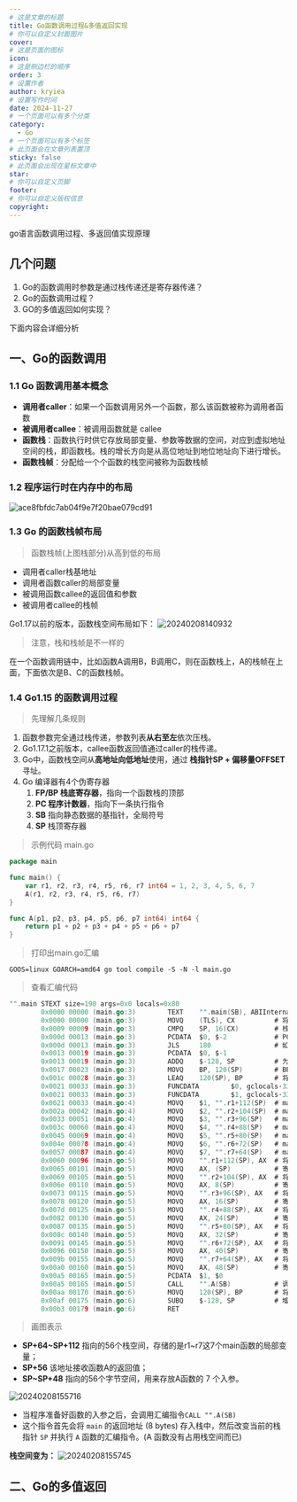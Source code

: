 ```yaml
---
# 这是文章的标题
title: Go函数调用过程&多值返回实现
# 你可以自定义封面图片
cover: 
# 这是页面的图标
icon: 
# 这是侧边栏的顺序
order: 3
# 设置作者
author: kryiea
# 设置写作时间
date: 2024-11-27
# 一个页面可以有多个分类
category:
  - Go
# 一个页面可以有多个标签
# 此页面会在文章列表置顶
sticky: false
# 此页面会出现在星标文章中
star: 
# 你可以自定义页脚
footer: 
# 你可以自定义版权信息
copyright: 
---
```


go语言函数调用过程、多返回值实现原理

<!-- more -->
## 几个问题
1. Go的函数调用时参数是通过栈传递还是寄存器传递？
2. Go的函数调用过程？
3. GO的多值返回如何实现？

下面内容会详细分析

## 一、Go的函数调用

### 1.1 Go 函数调用基本概念
- **调用者caller**：如果一个函数调用另外一个函数，那么该函数被称为调用者函数
- **被调用者callee**：被调用函数就是 callee
- **函数栈**：函数执行时供它存放局部变量、参数等数据的空间，对应到虚拟地址空间的栈，即函数栈。栈的增长方向是从高位地址到地位地址向下进行增长。
- **函数栈帧**：分配给一个个函数的栈空间被称为函数栈帧

### 1.2 程序运行时在内存中的布局
![ace8fbfdc7ab04f9e7f20bae079cd91](http://images.kryiea.cn/img/ace8fbfdc7ab04f9e7f20bae079cd91.png)

### 1.3 Go 的函数栈帧布局
> 函数栈帧(上图栈部分)从高到低的布局
- 调用者caller栈基地址
- 调用者函数caller的局部变量
- 被调用函数callee的返回值和参数
- 被调用者callee的栈帧


Go1.17以前的版本，函数栈空间布局如下：
![20240208140932](http://images.kryiea.cn/img/20240208140932.png)

> 注意，栈和栈帧是不一样的

在一个函数调用链中，比如函数A调用B，B调用C，则在函数栈上，A的栈帧在上面，下面依次是B、C的函数栈帧。

### 1.4 Go1.15 的函数调用过程

> 先理解几条规则
1. 函数参数完全通过栈传递，参数列表**从右至左**依次压栈。
2. Go1.17.1之前版本，callee函数返回值通过caller的栈传递。
3. Go中，函数栈空间从**高地址向低地址**使用，通过 **栈指针SP + 偏移量OFFSET** 寻址。
4. Go 编译器有4个伪寄存器
    1. **FP/BP 栈底寄存器**，指向一个函数栈的顶部
    2. **PC 程序计数器**，指向下一条执行指令
    3. **SB** 指向静态数据的基指针，全局符号
    4. **SP** 栈顶寄存器


> 示例代码 main.go

```go
package main

func main() {
    var r1, r2, r3, r4, r5, r6, r7 int64 = 1, 2, 3, 4, 5, 6, 7
    A(r1, r2, r3, r4, r5, r6, r7)
}

func A(p1, p2, p3, p4, p5, p6, p7 int64) int64 {
    return p1 + p2 + p3 + p4 + p5 + p6 + p7
}
```

> 打印出main.go汇编
```shell
GOOS=linux GOARCH=amd64 go tool compile -S -N -l main.go
```

> 查看汇编代码
```go
"".main STEXT size=190 args=0x0 locals=0x80
        0x0000 00000 (main.go:3)        TEXT    "".main(SB), ABIInternal, $128-0  #main函数定义, $128-0：128表示将分配的main函数的栈帧大小；0指定了调用方传入的参数，由于main是最上层函数，这里没有入参
        0x0000 00000 (main.go:3)        MOVQ    (TLS), CX          # 将本地线程存储信息保存到CX寄存器中
        0x0009 00009 (main.go:3)        CMPQ    SP, 16(CX)         # 栈溢出检测：比较当前栈顶地址(SP寄存器存放的)与本地线程存储的栈顶地址
        0x000d 00013 (main.go:3)        PCDATA  $0, $-2            # PCDATA，FUNCDATA用于Go汇编额外信息，不必关注
        0x000d 00013 (main.go:3)        JLS     180                # 如果当前栈顶地址(SP寄存器存放的)小于本地线程存储的栈顶地址，则跳到180处代码处进行栈分裂扩容操作
        0x0013 00019 (main.go:3)        PCDATA  $0, $-1
        0x0013 00019 (main.go:3)        ADDQ    $-128, SP          # 为main函数栈帧分配了128字节的空间，注意此时的SP寄存器指向，会往下移动128个字节
        0x0017 00023 (main.go:3)        MOVQ    BP, 120(SP)        # BP寄存器存放的是main函数caller的基址，movq这条指令是将main函数caller的基址入栈。
        0x001c 00028 (main.go:3)        LEAQ    120(SP), BP        # 将main函数的基址存放到到BP寄存器
        0x0021 00033 (main.go:3)        FUNCDATA        $0, gclocals·33cdeccccebe80329f1fdbee7f5874cb(SB)
        0x0021 00033 (main.go:3)        FUNCDATA        $1, gclocals·33cdeccccebe80329f1fdbee7f5874cb(SB)
        0x0021 00033 (main.go:4)        MOVQ    $1, "".r1+112(SP)  # main函数局部变量r1入栈
        0x002a 00042 (main.go:4)        MOVQ    $2, "".r2+104(SP)  # main函数局部变量r2入栈
        0x0033 00051 (main.go:4)        MOVQ    $3, "".r3+96(SP)   # main函数局部变量r3入栈
        0x003c 00060 (main.go:4)        MOVQ    $4, "".r4+88(SP)   # main函数局部变量r4入栈
        0x0045 00069 (main.go:4)        MOVQ    $5, "".r5+80(SP)   # main函数局部变量r5入栈
        0x004e 00078 (main.go:4)        MOVQ    $6, "".r6+72(SP)   # main函数局部变量r6入栈
        0x0057 00087 (main.go:4)        MOVQ    $7, "".r7+64(SP)   # main函数局部变量r7入栈
        0x0060 00096 (main.go:5)        MOVQ    "".r1+112(SP), AX  # 将局部变量r1传给寄存器AX
        0x0065 00101 (main.go:5)        MOVQ    AX, (SP)           # 寄存器AX将局部变量r1加入栈头SP指向的位置
        0x0069 00105 (main.go:5)        MOVQ    "".r2+104(SP), AX  # 将局部变量r2传给寄存器AX
        0x006e 00110 (main.go:5)        MOVQ    AX, 8(SP)          # 寄存器AX将局部变量r2加入栈头SP+8指向的位置
        0x0073 00115 (main.go:5)        MOVQ    "".r3+96(SP), AX   # 将局部变量r3传给寄存器AX
        0x0078 00120 (main.go:5)        MOVQ    AX, 16(SP)         # 寄存器AX将局部变量r3加入栈头SP+16指向的位置
        0x007d 00125 (main.go:5)        MOVQ    "".r4+88(SP), AX   # 将局部变量r4传给寄存器AX 
        0x0082 00130 (main.go:5)        MOVQ    AX, 24(SP)         # 寄存器AX将局部变量r4加入栈头SP+24指向的位置
        0x0087 00135 (main.go:5)        MOVQ    "".r5+80(SP), AX   # 将局部变量r5传给寄存器AX 
        0x008c 00140 (main.go:5)        MOVQ    AX, 32(SP)         # 寄存器AX将局部变量r4加入栈头SP+32指向的位置
        0x0091 00145 (main.go:5)        MOVQ    "".r6+72(SP), AX   # 将局部变量r6传给寄存器AX 
        0x0096 00150 (main.go:5)        MOVQ    AX, 40(SP)         # 寄存器AX将局部变量r6加入栈头SP+40指向的位置
        0x009b 00155 (main.go:5)        MOVQ    "".r7+64(SP), AX   # 将局部变量r7传给寄存器AX 
        0x00a0 00160 (main.go:5)        MOVQ    AX, 48(SP)         # 寄存器AX将局部变量r7加入栈头SP+48指向的位置
        0x00a5 00165 (main.go:5)        PCDATA  $1, $0
        0x00a5 00165 (main.go:5)        CALL    "".A(SB)           # 调用 A函数
        0x00aa 00170 (main.go:6)        MOVQ    120(SP), BP        # 将栈上存储的main函数的调用方的基地址恢复到BP  
        0x00af 00175 (main.go:6)        SUBQ    $-128, SP          # 增加SP的值，栈收缩，收回分配给main函数栈帧的128字节空间
        0x00b3 00179 (main.go:6)        RET
```

> 画图表示
    
- **SP+64~SP+112** 指向的56个栈空间，存储的是r1~r7这7个main函数的局部变量；
- **SP+56** 该地址接收函数A的返回值；
- **SP~SP+48**  指向的56个字节空间，用来存放A函数的 7 个入参。

![20240208155716](http://images.kryiea.cn/img/20240208155716.png)

- 当程序准备好函数的入参之后，会调用汇编指令`CALL "".A(SB)`
- 这个指令首先会将 `main` 的返回地址 (8 bytes) 存入栈中，然后改变当前的栈指针 `SP` 并执行 `A` 函数的汇编指令。(A 函数没有占用栈空间而已)

**栈空间变为：**
![20240208155745](http://images.kryiea.cn/img/20240208155745.png)


## 二、Go的多值返回